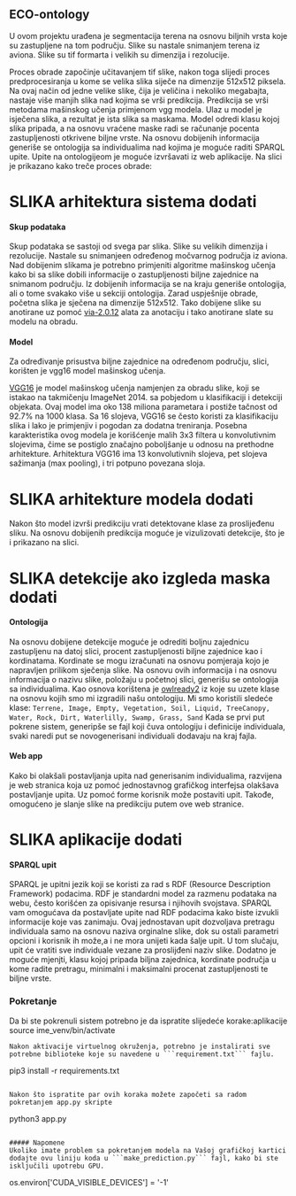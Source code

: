 ## ECO-ontology

U ovom projektu urađena je segmentacija terena na osnovu biljnih vrsta koje su zastupljene na tom području. Slike su nastale snimanjem terena iz aviona. Slike su tif formarta i velikih su dimenzija i rezolucije. 

Proces obrade započinje učitavanjem tif slike, nakon toga slijedi proces predprocesiranja u kome se velika slika siječe na dimenzije 512x512 piksela. Na ovaj način od jedne velike slike, čija  je veličina i nekoliko megabajta, nastaje više manjih slika nad kojima se vrši predikcija. Predikcija se vrši metodama mašinskog učenja primjenom vgg modela. Ulaz u model je isječena slika, a rezultat je ista slika sa maskama. Model odredi klasu kojoj slika pripada, a na osnovu vraćene maske radi se računanje pocenta zastupljenosti otkrivene biljne vrste. 
Na osnovu dobijenih informacija generiše se ontologija sa individualima nad kojima je moguće raditi SPARQL upite. Upite na ontologijeom je moguće izvršavati iz web aplikacije.
Na slici je prikazano kako treče proces obrade:

# SLIKA arhitektura sistema dodati

#### Skup podataka
Skup podataka se sastoji od svega par slika. Slike su velikih dimenzija i rezolucije. Nastale su snimanjeen određenog močvarnog područja iz aviona. Nad dobijenim slikama je potrebno primjeniti algoritme mašinskog učenja kako bi sa slike dobili informacije o zastupljenosti biljne zajednice na snimanom području. Iz dobijenih informacija se na kraju generiše ontologija, ali o tome svakako više u sekciji ontologija.
Zarad uspješnije obrade, početna slika je sječena na dimenzije 512x512. Tako dobijene slike su anotirane uz pomoć [via-2.0.12](https://www.robots.ox.ac.uk/~vgg/software/via/) alata za anotaciju i tako anotirane slate su modelu na obradu.

#### Model
Za određivanje prisustva biljne zajednice na određenom području, slici, korišten je vgg16 model mašinskog učenja. 

[VGG16](https://arxiv.org/pdf/1409.1556.pdf) je  model mašinskog učenja namjenjen za obradu slike, koji se istakao na takmičenju ImageNet 2014. sa pobjedom u klasifikaciji i detekciji objekata. Ovaj model ima oko 138 miliona parametara i postiže tačnost od 92.7% na 1000 klasa. 
Sa 16 slojeva, VGG16 se često koristi za klasifikaciju slika i lako je primjenjiv i pogodan za dodatna treniranja. Posebna karakteristika ovog modela je korišćenje malih 3x3 filtera u konvolutivnim slojevima, čime se postiglo značajno poboljšanje u odnosu na prethodne arhitekture. Arhitektura VGG16 ima 13 konvolutivnih slojeva, pet slojeva sažimanja (max pooling), i tri potpuno povezana sloja. 

# SLIKA arhitekture modela dodati

Nakon što model izvrši predikciju vrati detektovane klase za proslijeđenu sliku. Na osnovu dobijenih predikcija moguće je vizulizovati detekcije, što je i prikazano na slici. 
# SLIKA detekcije ako izgleda maska dodati


#### Ontologija
Na osnovu dobijene detekcije moguće je odrediti boljnu zajednicu zastupljenu na datoj slici, procent zastupljenosti biljne zajednice kao i kordinatama. Kordinate se mogu izračunati na osnovu pomjeraja kojo je napravljen prilikom sječenja slike. Na osnovu ovih informacija i na osnovu informacija o nazivu slike, položaju u početnoj slici, generišu se ontologija sa individualima.  Kao osnova korištena je [owlready2](https://owlready2.readthedocs.io/en/v0.42/) iz koje su uzete klase na osnovu kojih smo mi izgradili našu ontologiju.
Mi smo koristili sledeće klase:
```Terrene, Image, Empty, Vegetation, Soil, Liquid, TreeCanopy, Water, Rock, Dirt, Waterlilly, Swamp, Grass, Sand```
Kada se prvi put pokrene sistem, generipše se fajl koji čuva ontologiju i definicije individuala, svaki naredi put se novogenerisani individuali dodavaju na kraj fajla.
#### Web app
Kako bi olakšali postavljanja upita nad generisanim individualima, razvijena je web stranica koja uz pomoć jednostavnog grafičkog interfejsa olakšava postavljanje upita. Uz pomoć forme korisnik može postaviti upit. Takođe, omogućeno je slanje slike na predikciju putem ove web stranice.

# SLIKA aplikacije dodati

#### SPARQL upit
SPARQL je upitni jezik koji se koristi za rad s RDF (Resource Description Framework) podacima. RDF je standardni model za razmenu podataka na webu, često korišćen za opisivanje resursa i njihovih svojstava. SPARQL vam omogućava da postavljate upite nad RDF podacima kako biste izvukli informacije koje vas zanimaju.
Ovaj jednostavan upit dozvoljava pretragu individuala samo na osnovu naziva orginalne slike, dok su ostali parametri opcioni i korisnik ih može,a i ne mora unijeti kada šalje upit. U tom slučaju, upit će vratiti sve individuale vezane za proslijđeni naziv slike. Dodatno je moguće mjenjti, klasu kojoj pripada biljna zajednica, kordinate područja u kome radite pretragu, minimalni i maksimalni procenat zastupljenosti te biljne vrste.

### Pokretanje
Da bi ste pokrenuli sistem potrebno je da ispratite slijedeće korake:aplikacije
source ime_venv/bin/activate
```
Nakon aktivacije virtuelnog okruženja, potrebno je instalirati sve potrebne biblioteke koje su navedene u ```requirement.txt``` fajlu. 
```
pip3 install -r requirements.txt
```

Nakon što ispratite par ovih koraka možete započeti sa radom pokretanjem app.py skripte

```
python3 app.py
```

##### Napomene
Ukoliko imate problem sa pokretanjem modela na Vašoj grafičkoj kartici dodajte ovu liniju koda u ```make_prediction.py``` fajl, kako bi ste isključili upotrebu GPU.
```
os.environ['CUDA_VISIBLE_DEVICES'] = '-1'
``````